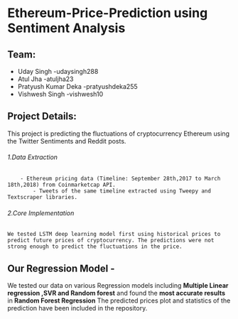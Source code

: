 # Ethereum-Price-Prediction using Sentiment Analysis
 ## Team:
- Uday Singh -udaysingh288
- Atul Jha   -atuljha23
- Pratyush Kumar Deka -pratyushdeka255
- Vishwesh Singh -vishwesh10
 

## Project Details:
This project is predicting the fluctuations of cryptocurrency Ethereum using the Twitter Sentiments and Reddit posts.
###### 1.Data Extraction
		- Ethereum pricing data (Timeline: September 28th,2017 to March 18th,2018) from Coinmarketcap API.
            - Tweets of the same timeline extracted using Tweepy and Textscraper libraries.
###### 2.Core Implementation
	We tested LSTM deep learning model first using historical prices to predict future prices of cryptocurrency. The predictions were not strong enough to predict the fluctuations in the price.

## Our Regression Model -
We tested our data on various Regression models including **Multiple Linear regression ,SVR and Random forest** and found the **most accurate results** in **Random Forest Regression** 
The predicted prices plot and statistics of the prediction have been included in the repository.               
